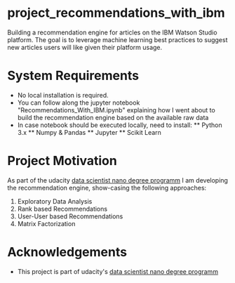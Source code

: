 # project_recommendations_with_ibm
Building a recommendation engine for articles on the IBM Watson Studio platform. The goal is to leverage machine learning best practices to suggest new articles users will like given their platform usage.  

# System Requirements

* No local installation is required. 
* You can follow along the jupyter notebook "Recommendations_With_IBM.ipynb" explaining how I went about to build the recommendation engine  based on the available raw data
* In case notebook should be executed locally, need to install:
** Python 3.x
** Numpy & Pandas
** Jupyter
** Scikit Learn

# Project Motivation

As part of the udacity <a href="https://www.udacity.com/course/data-scientist-nanodegree--nd025">data scientist nano degree programm</a> I am developing the recommendation engine, show-casing the following approaches:

1. Exploratory Data Analysis
2. Rank based Recommendations
3. User-User based Recommendations
4. Matrix Factorization

# Acknowledgements

* This project is part of udacity's <a href="https://www.udacity.com/course/data-scientist-nanodegree--nd025">data scientist nano degree programm</a>

